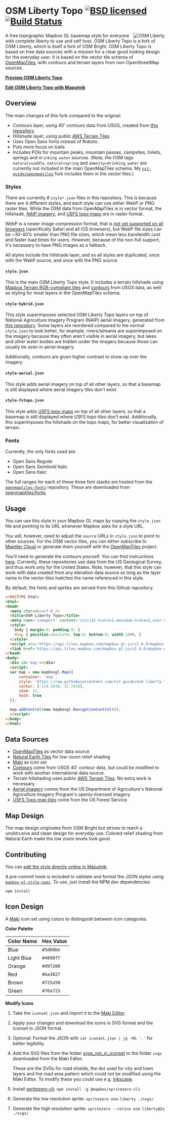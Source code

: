 # OSM Liberty Topo [![BSD licensed](https://img.shields.io/badge/license-BSD-blue.svg)](https://github.com/maputnik/osm-liberty/blob/gh-pages/LICENSE.md) [![Build Status](https://travis-ci.org/nst-guide/osm-liberty-topo.svg?branch=gh-pages)](https://travis-ci.org/nst-guide/osm-liberty-topo)

<img align="right" alt="OSM Liberty" src="logo.png" />

A free topographic Mapbox GL basemap style for everyone with complete liberty to
use and self host. OSM Liberty Topo is a fork of OSM Liberty, which is itself a
fork of OSM Bright. OSM Liberty Topo is based on free data sources with a
mission for a clear good looking design for the everyday user. It is based on
the vector tile schema of
[OpenMapTiles](https://github.com/openmaptiles/openmaptiles), with contours and
terrain layers from non-OpenStreetMap sources.

**[Preview OSM Liberty Topo](https://nst-guide.github.io/osm-liberty-topo)**

**[Edit OSM Liberty Topo with Maputnik](https://maputnik.github.io/editor/?style=https://raw.githubusercontent.com/nst-guide/osm-liberty-topo/gh-pages/style.json)**

## Overview

The main changes of this fork compared to the original:

- Contours layer, using 40' contours data from USGS, created from [this repository](https://github.com/nst-guide/contours).
- Hillshade layer, using public [AWS Terrain Tiles](https://registry.opendata.aws/terrain-tiles/)
- Uses Open Sans fonts instead of Roboto.
- Puts more focus on trails
- Includes POIs for mountain peaks, mountain passes, campsites, toilets, springs
  and `drinking_water` sources. (Note, the OSM tags `natural=saddle`,
  `natural=spring` and `amenity=drinking_water` are currently not included in
  the main OpenMapTiles schema. My
  [`nst-guide/openmaptiles`](https://github.com/nst-guide/openmaptiles) fork
  includes them in the vector tiles.)

### Styles

There are currently _8_ `style*.json` files in this repository. This is because
there are 4 different styles, and each style can use either WebP or PNG raster
tiles. While the OSM data from OpenMapTiles is in vector format, the
hillshade, [NAIP imagery](https://github.com/nst-guide/naip), and [USFS topo
maps](https://github.com/nst-guide/fstopo) are in raster format.

WebP is a newer image compression format, that is [not yet supported on all
browsers](https://caniuse.com/#feat=webp) (specifically Safari and all iOS
browsers), but WebP file sizes can be ~30-40% smaller than PNG file sizes, which
mean less bandwidth cost and faster load times for users. However, because of
the non-full support, it's necessary to have PNG images as a fallback.

All styles include the hillshade layer, and so all styles are duplicated, once
with the WebP source, and once with the PNG source.

#### `style.json`

This is the main OSM Liberty Topo style. It includes a terrain hillshade using
[Mapbox Terrain RGB-compliant tiles](https://github.com/nst-guide/terrain) and
[contours](https://github.com/nst-guide/contours) from USGS data, as well as
styling for most layers in the OpenMapTiles schema.

#### `style-hybrid.json`

This style superimposes selected OSM Liberty Topo layers on top of National
Agriculture Imagery Program (NAIP) aerial imagery, generated from [this
repository](https://github.com/nst-guide/naip). Some layers are reordered
compared to the normal `style.json` to look better, for example, rivers/streams
are superimposed on the imagery because they often aren't visible in aerial
imagery, but lakes and other water bodies are hidden under the imagery because
those can usually be seen in aerial imagery.

Additionally, contours are given higher contrast to show up over the imagery.

#### `style-aerial.json`

This style adds aerial imagery on top of all other layers, so that a basemap is
still displayed where aerial imagery tiles don't exist.

#### `style-fstopo.json`

This style adds [USFS topo maps](https://github.com/nst-guide/fstopo) on top of
all other layers, so that a basemap is still displayed where USFS topo tiles
don't exist. Additionally, this superimposes the hillshade on the topo maps, for
better visualization of terrain.

### Fonts

Currently, the only fonts used are:

- Open Sans Regular
- Open Sans Semibold Italic
- Open Sans Italic

The full ranges for each of these three font stacks are hosted from the
[`openmaptiles-fonts`](https://github.com/kylebarron/openmaptiles-fonts)
repository. These are downloaded from
[openmaptiles/fonts](https://github.com/openmaptiles/fonts/releases).

## Usage

You can use this style in your Mapbox GL maps by copying the `style.json` file
and pointing to its URL whenever Mapbox asks for a style URL.

You will, however, need to adjust the `source` URLs in `style.json` to point to
other sources. For the OSM vector tiles, you can either subscribe to [Maptiler
Cloud](https://www.maptiler.com/cloud/) or generate them yourself with the
[OpenMapTiles](https://github.com/openmaptiles/openmaptiles) project.

You'll need to generate the contours yourself. You can find instructions
[here](https://github.com/nst-guide/contours). Currently, these repositories use
data from the US Geological Survey, and thus work only for the United States.
Note, however, that this style can work with data created from any elevation
data source as long as the layer name in the vector tiles matches the name
referenced in this style.

By default, the fonts and sprites are served from this Github repository.

```html
<!DOCTYPE html>
<html>
<head>
  <meta charset=utf-8 />
  <title>OSM Liberty Topo</title>
  <meta name='viewport' content='initial-scale=1,maximum-scale=1,user-scalable=no' />
  <style>
    body { margin:0; padding:0; }
    #map { position:absolute; top:0; bottom:0; width:100%; }
  </style>
  <script src='https://api.tiles.mapbox.com/mapbox-gl-js/v1.6.0/mapbox-gl.js'></script>
  <link href='https://api.tiles.mapbox.com/mapbox-gl-js/v1.6.0/mapbox-gl.css' rel='stylesheet' />
</head>
<body>
  <div id='map'></div>
  <script>
  var map = new mapboxgl.Map({
      container: 'map',
      style: 'https://raw.githubusercontent.com/nst-guide/osm-liberty-topo/gh-pages/style.json',
      center: [-119.5936, 37.7456],
      zoom: 12,
      hash: true
  });

  map.addControl(new mapboxgl.NavigationControl());
  </script>
</body>
</html>
```

## Data Sources

- [OpenMapTiles](http://openmaptiles.org/) as vector data source
- [Natural Earth Tiles](https://klokantech.github.io/naturalearthtiles/) for low-zoom relief shading
- [Maki](https://www.mapbox.com/maki-icons/) as icon set
- [Contours](https://github.com/nst-guide/contours) come from USGS 40' contour
  data, but could be modified to work with another international data source.
- Terrain hillshading uses public [AWS Terrain Tiles](https://registry.opendata.aws/terrain-tiles/). No extra work is necessary.
- [Aerial imagery](https://github.com/nst-guide/naip) comes from the US
  Department of Agriculture's National Agriculture Imagery Program's
  openly-licensed imagery.
- [USFS Topo map tiles](https://github.com/nst-guide/fstopo) come from the US Forest Service.

## Map Design

The map design originates from OSM Bright but strives to reach a unobtrusive and clean design for everyday use.
Colored relief shading from Natural Earth make the low zoom levels look good.

## Contributing

You can [edit the style directly online in
Maputnik](https://maputnik.github.io/editor?style=https://raw.githubusercontent.com/nst-guide/osm-liberty-topo/gh-pages/style.json).

A pre-commit hook is included to validate and format the JSON styles using
[`mapbox-gl-style-spec`](https://www.npmjs.com/package/@mapbox/mapbox-gl-style-spec).
To use, just install the NPM dev dependencies:
```
npm install
```

## Icon Design

A [Maki](https://github.com/mapbox/maki) icon set using colors to distinguish between icon categories.

**Color Palette**

Color Name   | Hex Value
-------------|----------
Blue         | `#5d60be`
Light Blue   | `#4898ff`
Orange       | `#d97200`
Red          | `#ba3827`
Brown        | `#725a50`
Green        | `#76a723`

**Modify Icons**

1. Take the `iconset.json` and import it to the [Maki Editor](https://www.mapbox.com/maki-icons/editor/).
2. Apply your changes and download the icons in SVG format and the iconset in JSON format.
3. Optional: Format the JSON with `cat iconset.json | jq -MS '.'` for better legibility.
4. Add the SVG files from the folder
    [svgs_not_in_iconset](https://github.com/maputnik/osm-liberty-topo/tree/gh-pages/svgs/svgs_not_in_iconset)
    to the folder `svgs` downloaded from the Maki Editor.

    These are the SVGs for road shields, the dot used for city and town layers
    and the road area pattern which could not be modified using the Maki Editor.
    To modify these you could use e.g. [Inkscape](https://inkscape.org).

5. Install [spritezero-cli](https://github.com/mapbox/spritezero-cli): `npm install -g @mapbox/spritezero-cli`
6. Generate the low resolution sprite: `spritezero osm-liberty ./svgs/`
7. Generate the high resolution sprite: `spritezero --retina osm-liberty@2x ./svgs/`
